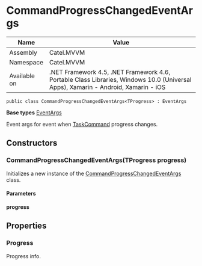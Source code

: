 

# CommandProgressChangedEventArgs

Name|Value
---|---
Assembly|Catel.MVVM
Namespace|Catel.MVVM
Available on|.NET Framework 4.5, .NET Framework 4.6, Portable Class Libraries, Windows 10.0 (Universal Apps), Xamarin - Android, Xamarin - iOS

```
public class CommandProgressChangedEventArgs<TProgress> : EventArgs
```

**Base types**
[EventArgs]()


Event args for event when [TaskCommand](#) progress changes.



## Constructors

### CommandProgressChangedEventArgs(TProgress progress)

Initializes a new instance of the [CommandProgressChangedEventArgs](#) class.

#### Parameters

**progress**



## Properties

### Progress

Progress info.



